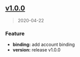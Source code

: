 
<a name="v1.0.0"></a>
## [v1.0.0](https://github.com/leeif/pluto/compare/v0.5.3...v1.0.0)

> 2020-04-22

### Feature

* **binding:** add account binding
* **version:** release v1.0.0

